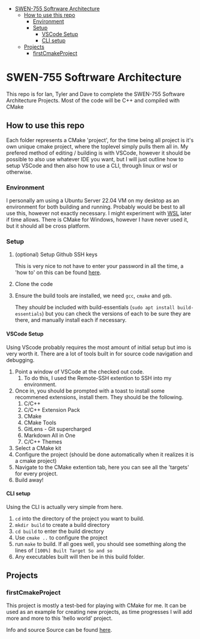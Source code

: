 - [SWEN-755 Softrware Architecture](#swen-755-softrware-architecture)
  - [How to use this repo](#how-to-use-this-repo)
    - [Environment](#environment)
    - [Setup](#setup)
      - [VSCode Setup](#vscode-setup)
      - [CLI setup](#cli-setup)
  - [Projects](#projects)
    - [firstCmakeProject](#firstcmakeproject)


# SWEN-755 Softrware Architecture
This repo is for Ian, Tyler and Dave to complete the SWEN-755 Software Architecture Projects. Most of the code will be C++ and compiled with CMake
## How to use this repo
Each folder represents a CMake 'project', for the time being all project is it's own unique cmake project, where the toplevel simply pulls them all in. My prefered method of editing / building is with VSCode, however it should be possible to also use whatever IDE you want, but I will just outline how to setup VSCode and then also how to use a CLI, through linux or wsl or otherwise.

### Environment
I personally am using a Ubuntu Server 22.04 VM on my desktop as an environment for both building and running. Probably would be best to all use this, however not exactly necessary. I might experiment with [WSL](https://docs.microsoft.com/en-us/windows/wsl/about) later if time allows. There is CMake for Windows, however I have never used it, but it should all be cross platform.

### Setup
1. (optional) Setup Github SSH keys
   
   This is very nice to not have to enter your password in all the time, a 'how to' on this can be found [here](https://docs.github.com/en/authentication/connecting-to-github-with-ssh).
2.  Clone the code
3.  Ensure the build tools are installed, we need `gcc`, `cmake` and `gdb`. 
   
    They *should* be included with build-essentials (`sudo apt install build-essentials`) but you can check the versions of each to be sure they are there, and manually install each if necessary.
#### VSCode Setup
Using VScode probably requires the most amount of initial setup but imo is very worth it. There are a lot of tools built in for source code navigation and debugging.
1. Point a window of VSCode at the checked out code.
   1. To do this, I used the Remote-SSH extention to SSH into my environment.
2. Once in, you should be prompted with a toast to install some recommened extensions, install them. They should be the following.
   1. C/C++
   2. C/C++ Extension Pack
   3. CMake
   4. CMake Tools
   5. GitLens - Git supercharged
   6. Markdown All in One
   7. C/C++ Themes
3. Select a CMake kit
4. Configure the project (should be done automatically when it realizes it is a cmake project)
5. Navigate to the CMake extention tab, here you can see all the 'targets' for every project. 
6. Build away!

#### CLI setup
Using the CLI is actually very simple from here. 
1. `cd` into the directory of the project you want to build.
2. `mkdir build` to create a build directory
3. `cd build` to enter the build directory
4. Use `cmake ..` to configure the project
5. run `make` to build. If all goes well, you should see something along the lines of `[100%] Built Target So and so`
6. Any executables built will then be in this build folder. 

## Projects
### firstCmakeProject
This project is mostly a test-bed for playing with CMake for me. It can be used as an example for creating new projects, as time progresses I will add more and more to this 'hello world' project.

Info and source Source can be found [here](firstCmakeProject).
